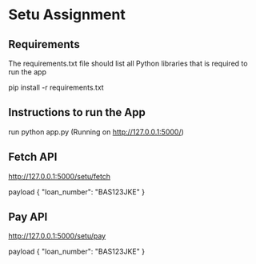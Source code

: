 # Setu Assignment

## Requirements
The requirements.txt file should list all Python libraries that is required to run the app

pip install -r requirements.txt

## Instructions to run the App

run python app.py (Running on http://127.0.0.1:5000/)

## Fetch API
http://127.0.0.1:5000/setu/fetch

payload
{
    "loan_number": "BAS123JKE"
}

## Pay API
http://127.0.0.1:5000/setu/pay

payload
{
    "loan_number": "BAS123JKE"
}
